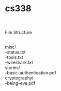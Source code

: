 # cs338 </br></br>

File Structure</br></br>

misc/</br>
-status.txt</br>
-tools.txt</br>
-wireshark.txt</br>
stories/</br>
-basic-authentication.pdf</br>
cryptography/</br>
-being-eve.pdf
